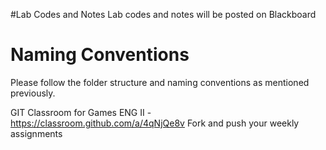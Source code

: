 #Lab Codes and Notes
Lab codes and notes will be posted on Blackboard

# Naming Conventions
Please follow the folder structure and naming conventions as mentioned previously. 


GIT Classroom for Games ENG II - https://classroom.github.com/a/4qNjQe8v
Fork and push your weekly assignments
